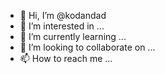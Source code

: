- 👋 Hi, I’m @kodandad
- 👀 I’m interested in ...
- 🌱 I’m currently learning ...
- 💞️ I’m looking to collaborate on ...
- 📫 How to reach me ...

<!---
kodandad/kodandad is a ✨ special ✨ repository because its `README.md` (this file) appears on your GitHub profile.
You can click the Preview link to take a look at your changes.
--->
